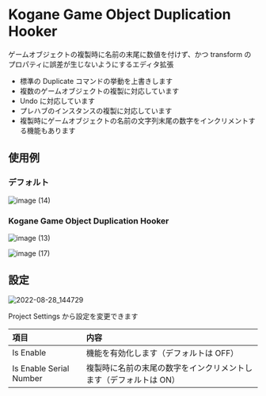 # Kogane Game Object Duplication Hooker

ゲームオブジェクトの複製時に名前の末尾に数値を付けず、かつ transform のプロパティに誤差が生じないようにするエディタ拡張

* 標準の Duplicate コマンドの挙動を上書きします
* 複数のゲームオブジェクトの複製に対応しています
* Undo に対応しています
* プレハブのインスタンスの複製に対応しています
* 複製時にゲームオブジェクトの名前の文字列末尾の数字をインクリメントする機能もあります

## 使用例

### デフォルト

![image (14)](https://user-images.githubusercontent.com/61863367/81248830-393c5b00-9058-11ea-97d4-cd6f367a5e14.gif)

### Kogane Game Object Duplication Hooker

![image (13)](https://user-images.githubusercontent.com/61863367/81248837-3b9eb500-9058-11ea-909a-c92f2d94d1ab.gif)

![image (17)](https://user-images.githubusercontent.com/61863367/81280999-4119f080-9094-11ea-9332-b99a92b669fc.gif)

## 設定

![2022-08-28_144729](https://user-images.githubusercontent.com/6134875/187059642-04beccb3-ba3a-408f-b297-1497719a92f4.png)

Project Settings から設定を変更できます

|項目|内容|
|:--|:--|
|Is Enable|機能を有効化します（デフォルトは OFF）|
|Is Enable Serial Number|複製時に名前の末尾の数字をインクリメントします（デフォルトは ON）|
